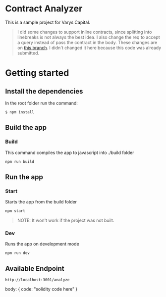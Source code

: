 # Contract Analyzer

This is a sample project for Varys Capital.

> I did some changes to support inline contracts, since splitting into linebreaks is not always the best idea. I also change the req to accept a query instead of pass the contract in the body. These changes are on [this branch](https://github.com/eduwr/varys/tree/hotfix/fix-getImports-and-getContract-to-support-inline-code). I didn't changed it here because this code was already submitted.

# Getting started

## Install the dependencies

In the root folder run the command:

```bash
$ npm install
```

## Build the app

### Build

This command compiles the app to javascript into ./build folder
```bash
npm run build
```

## Run the app

### Start

Starts the app from the build folder
```bash
npm start
```
> NOTE: It won't work if the project was not built.


### Dev

Runs the app on development mode
```bash
npm run dev
```

## Available Endpoint

`http://localhost:3001/analyze`

 body: {
  code: "solidity code here"
 }
